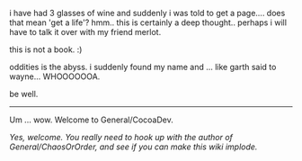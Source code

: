 

i have had 3 glasses of wine and suddenly i was told to get a page.... does that mean 'get a life'? hmm.. this is certainly a deep thought.. perhaps i will have to talk it over with my friend merlot.

this is not a book.
:)


oddities is the abyss.
i suddenly found my name and ... like garth said to wayne... WHOOOOOOA.

be well.

----

Um ... wow. Welcome to General/CocoaDev.

*Yes, welcome. You really need to hook up with the author of General/ChaosOrOrder, and see if you can make this wiki implode.*